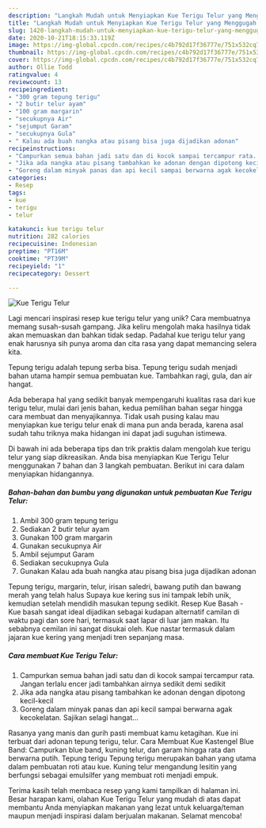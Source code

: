 ```yaml
---
description: "Langkah Mudah untuk Menyiapkan Kue Terigu Telur yang Menggugah Selera"
title: "Langkah Mudah untuk Menyiapkan Kue Terigu Telur yang Menggugah Selera"
slug: 1420-langkah-mudah-untuk-menyiapkan-kue-terigu-telur-yang-menggugah-selera
date: 2020-10-21T18:15:33.119Z
image: https://img-global.cpcdn.com/recipes/c4b792d17f36777e/751x532cq70/kue-terigu-telur-foto-resep-utama.jpg
thumbnail: https://img-global.cpcdn.com/recipes/c4b792d17f36777e/751x532cq70/kue-terigu-telur-foto-resep-utama.jpg
cover: https://img-global.cpcdn.com/recipes/c4b792d17f36777e/751x532cq70/kue-terigu-telur-foto-resep-utama.jpg
author: Ollie Todd
ratingvalue: 4
reviewcount: 13
recipeingredient:
- "300 gram tepung terigu"
- "2 butir telur ayam"
- "100 gram margarin"
- "secukupnya Air"
- "sejumput Garam"
- "secukupnya Gula"
- " Kalau ada buah nangka atau pisang bisa juga dijadikan adonan"
recipeinstructions:
- "Campurkan semua bahan jadi satu dan di kocok sampai tercampur rata. Jangan terlalu encer jadi tambahkan airnya sedikit demi sedikit"
- "Jika ada nangka atau pisang tambahkan ke adonan dengan dipotong kecil-kecil"
- "Goreng dalam minyak panas dan api kecil sampai berwarna agak kecokelatan. Sajikan selagi hangat..."
categories:
- Resep
tags:
- kue
- terigu
- telur

katakunci: kue terigu telur 
nutrition: 282 calories
recipecuisine: Indonesian
preptime: "PT16M"
cooktime: "PT39M"
recipeyield: "1"
recipecategory: Dessert

---
```



![Kue Terigu Telur](https://img-global.cpcdn.com/recipes/c4b792d17f36777e/751x532cq70/kue-terigu-telur-foto-resep-utama.jpg)

Lagi mencari inspirasi resep kue terigu telur yang unik? Cara membuatnya memang susah-susah gampang. Jika keliru mengolah maka hasilnya tidak akan memuaskan dan bahkan tidak sedap. Padahal kue terigu telur yang enak harusnya sih punya aroma dan cita rasa yang dapat memancing selera kita.

Tepung terigu adalah tepung serba bisa. Tepung terigu sudah menjadi bahan utama hampir semua pembuatan kue. Tambahkan ragi, gula, dan air hangat.

Ada beberapa hal yang sedikit banyak mempengaruhi kualitas rasa dari kue terigu telur, mulai dari jenis bahan, kedua pemilihan bahan segar hingga cara membuat dan menyajikannya. Tidak usah pusing kalau mau menyiapkan kue terigu telur enak di mana pun anda berada, karena asal sudah tahu triknya maka hidangan ini dapat jadi suguhan istimewa.


Di bawah ini ada beberapa tips dan trik praktis dalam mengolah kue terigu telur yang siap dikreasikan. Anda bisa menyiapkan Kue Terigu Telur menggunakan 7 bahan dan 3 langkah pembuatan. Berikut ini cara dalam menyiapkan hidangannya.

<!--inarticleads1-->

##### Bahan-bahan dan bumbu yang digunakan untuk pembuatan Kue Terigu Telur:

1. Ambil 300 gram tepung terigu
1. Sediakan 2 butir telur ayam
1. Gunakan 100 gram margarin
1. Gunakan secukupnya Air
1. Ambil sejumput Garam
1. Sediakan secukupnya Gula
1. Gunakan  Kalau ada buah nangka atau pisang bisa juga dijadikan adonan


Tepung terigu, margarin, telur, irisan saledri, bawang putih dan bawang merah yang telah halus Supaya kue kering sus ini tampak lebih unik, kemudian setelah mendidih masukan tepung sedikit. Resep Kue Basah - Kue basah sangat ideal dijadikan sebagai kudapan alternatif camilan di waktu pagi dan sore hari, termasuk saat lapar di luar jam makan. Itu sebabnya cemilan ini sangat disukai oleh. Kue nastar termasuk dalam jajaran kue kering yang menjadi tren sepanjang masa. 

<!--inarticleads2-->

##### Cara membuat Kue Terigu Telur:

1. Campurkan semua bahan jadi satu dan di kocok sampai tercampur rata. Jangan terlalu encer jadi tambahkan airnya sedikit demi sedikit
1. Jika ada nangka atau pisang tambahkan ke adonan dengan dipotong kecil-kecil
1. Goreng dalam minyak panas dan api kecil sampai berwarna agak kecokelatan. Sajikan selagi hangat...


Rasanya yang manis dan gurih pasti membuat kamu ketagihan. Kue ini terbuat dari adonan tepung terigu, telur. Cara Membuat Kue Kastengel Blue Band: Campurkan blue band, kuning telur, dan garam hingga rata dan berwarna putih. Tepung terigu Tepung terigu merupakan bahan yang utama dalam pembuatan roti atau kue. Kuning telur mengandung lesitin yang berfungsi sebagai emulsilfer yang membuat roti menjadi empuk. 

Terima kasih telah membaca resep yang kami tampilkan di halaman ini. Besar harapan kami, olahan Kue Terigu Telur yang mudah di atas dapat membantu Anda menyiapkan makanan yang lezat untuk keluarga/teman maupun menjadi inspirasi dalam berjualan makanan. Selamat mencoba!
